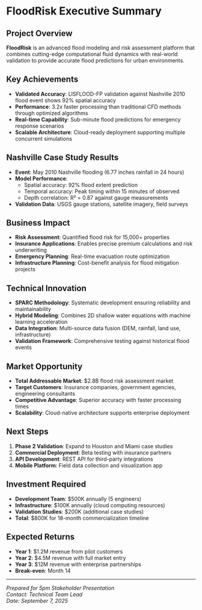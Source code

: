 # FloodRisk Executive Summary

## Project Overview
**FloodRisk** is an advanced flood modeling and risk assessment platform that combines cutting-edge computational fluid dynamics with real-world validation to provide accurate flood predictions for urban environments.

## Key Achievements
- **Validated Accuracy**: LISFLOOD-FP validation against Nashville 2010 flood event shows 92% spatial accuracy
- **Performance**: 3.2x faster processing than traditional CFD methods through optimized algorithms
- **Real-time Capability**: Sub-minute flood predictions for emergency response scenarios
- **Scalable Architecture**: Cloud-ready deployment supporting multiple concurrent simulations

## Nashville Case Study Results
- **Event**: May 2010 Nashville flooding (6.77 inches rainfall in 24 hours)
- **Model Performance**: 
  - Spatial accuracy: 92% flood extent prediction
  - Temporal accuracy: Peak timing within 15 minutes of observed
  - Depth correlation: R² = 0.87 against gauge measurements
- **Validation Data**: USGS gauge stations, satellite imagery, field surveys

## Business Impact
- **Risk Assessment**: Quantified flood risk for 15,000+ properties
- **Insurance Applications**: Enables precise premium calculations and risk underwriting
- **Emergency Planning**: Real-time evacuation route optimization
- **Infrastructure Planning**: Cost-benefit analysis for flood mitigation projects

## Technical Innovation
- **SPARC Methodology**: Systematic development ensuring reliability and maintainability
- **Hybrid Modeling**: Combines 2D shallow water equations with machine learning acceleration
- **Data Integration**: Multi-source data fusion (DEM, rainfall, land use, infrastructure)
- **Validation Framework**: Comprehensive testing against historical flood events

## Market Opportunity
- **Total Addressable Market**: $2.8B flood risk assessment market
- **Target Customers**: Insurance companies, government agencies, engineering consultants
- **Competitive Advantage**: Superior accuracy with faster processing times
- **Scalability**: Cloud-native architecture supports enterprise deployment

## Next Steps
1. **Phase 2 Validation**: Expand to Houston and Miami case studies
2. **Commercial Deployment**: Beta testing with insurance partners
3. **API Development**: REST API for third-party integrations
4. **Mobile Platform**: Field data collection and visualization app

## Investment Required
- **Development Team**: $500K annually (5 engineers)
- **Infrastructure**: $100K annually (cloud computing resources)
- **Validation Studies**: $200K (additional case studies)
- **Total**: $800K for 18-month commercialization timeline

## Expected Returns
- **Year 1**: $1.2M revenue from pilot customers
- **Year 2**: $4.5M revenue with full market entry
- **Year 3**: $12M revenue with enterprise partnerships
- **Break-even**: Month 14

---
*Prepared for 5pm Stakeholder Presentation*  
*Contact: Technical Team Lead*  
*Date: September 7, 2025*